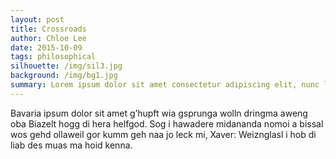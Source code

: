 ```yaml
---
layout: post
title: Crossroads
author: Chloe Lee
date: 2015-10-09
tags: philosophical
silhouette: /img/sil3.jpg
background: /img/bg1.jpg
summary: Lorem ipsum dolor sit amet consectetur adipiscing elit, nunc lectus metus turpis augue donec, est sapien orci curae nisl arcu.
---
```


Bavaria ipsum dolor sit amet g’hupft wia gsprunga wolln dringma aweng oba Biazelt hogg di hera helfgod. Sog i hawadere midananda nomoi a bissal wos gehd ollaweil gor kumm geh naa jo leck mi, Xaver: Weiznglasl i hob di liab des muas ma hoid kenna.
